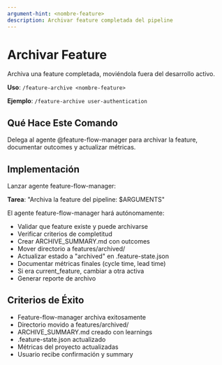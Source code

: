 ```yaml
---
argument-hint: <nombre-feature>
description: Archivar feature completada del pipeline
---
```


# Archivar Feature

Archiva una feature completada, moviéndola fuera del desarrollo activo.

**Uso**: `/feature-archive <nombre-feature>`

**Ejemplo**: `/feature-archive user-authentication`

## Qué Hace Este Comando

Delega al agente @feature-flow-manager para archivar la feature, documentar outcomes y actualizar métricas.

## Implementación

Lanzar agente feature-flow-manager:

**Tarea**: "Archiva la feature del pipeline: $ARGUMENTS"

El agente feature-flow-manager hará autónomamente:
- Validar que feature existe y puede archivarse
- Verificar criterios de completitud
- Crear ARCHIVE_SUMMARY.md con outcomes
- Mover directorio a features/archived/
- Actualizar estado a "archived" en .feature-state.json
- Documentar métricas finales (cycle time, lead time)
- Si era current_feature, cambiar a otra activa
- Generar reporte de archivo

## Criterios de Éxito

- Feature-flow-manager archiva exitosamente
- Directorio movido a features/archived/
- ARCHIVE_SUMMARY.md creado con learnings
- .feature-state.json actualizado
- Métricas del proyecto actualizadas
- Usuario recibe confirmación y summary
